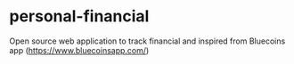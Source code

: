 # personal-financial
Open source web application to track financial and inspired from Bluecoins app (https://www.bluecoinsapp.com/)

